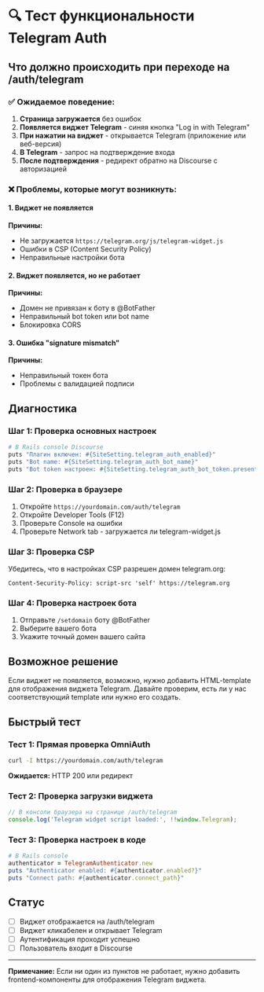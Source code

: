 # 🔍 Тест функциональности Telegram Auth

## Что должно происходить при переходе на /auth/telegram

### ✅ Ожидаемое поведение:
1. **Страница загружается** без ошибок
2. **Появляется виджет Telegram** - синяя кнопка "Log in with Telegram"
3. **При нажатии на виджет** - открывается Telegram (приложение или веб-версия)
4. **В Telegram** - запрос на подтверждение входа
5. **После подтверждения** - редирект обратно на Discourse с авторизацией

### ❌ Проблемы, которые могут возникнуть:

#### 1. Виджет не появляется
**Причины:**
- Не загружается `https://telegram.org/js/telegram-widget.js`
- Ошибки в CSP (Content Security Policy)
- Неправильные настройки бота

#### 2. Виджет появляется, но не работает
**Причины:**
- Домен не привязан к боту в @BotFather
- Неправильный bot token или bot name
- Блокировка CORS

#### 3. Ошибка "signature mismatch"
**Причины:**
- Неправильный токен бота
- Проблемы с валидацией подписи

## Диагностика

### Шаг 1: Проверка основных настроек
```bash
# В Rails console Discourse
puts "Плагин включен: #{SiteSetting.telegram_auth_enabled}"
puts "Bot name: #{SiteSetting.telegram_auth_bot_name}"
puts "Bot token настроен: #{SiteSetting.telegram_auth_bot_token.present?}"
```

### Шаг 2: Проверка в браузере
1. Откройте `https://yourdomain.com/auth/telegram`
2. Откройте Developer Tools (F12)
3. Проверьте Console на ошибки
4. Проверьте Network tab - загружается ли telegram-widget.js

### Шаг 3: Проверка CSP
Убедитесь, что в настройках CSP разрешен домен telegram.org:
```
Content-Security-Policy: script-src 'self' https://telegram.org
```

### Шаг 4: Проверка настроек бота
1. Отправьте `/setdomain` боту @BotFather
2. Выберите вашего бота
3. Укажите точный домен вашего сайта

## Возможное решение

Если виджет не появляется, возможно, нужно добавить HTML-template для отображения виджета Telegram. Давайте проверим, есть ли у нас соответствующий template или нужно его создать.

## Быстрый тест

### Тест 1: Прямая проверка OmniAuth
```bash
curl -I https://yourdomain.com/auth/telegram
```
**Ожидается:** HTTP 200 или редирект

### Тест 2: Проверка загрузки виджета
```javascript
// В консоли браузера на странице /auth/telegram
console.log('Telegram widget script loaded:', !!window.Telegram);
```

### Тест 3: Проверка настроек в коде
```ruby
# В Rails console
authenticator = TelegramAuthenticator.new
puts "Authenticator enabled: #{authenticator.enabled?}"
puts "Connect path: #{authenticator.connect_path}"
```

## Статус

- [ ] Виджет отображается на /auth/telegram
- [ ] Виджет кликабелен и открывает Telegram
- [ ] Аутентификация проходит успешно
- [ ] Пользователь входит в Discourse

---
**Примечание:** Если ни один из пунктов не работает, нужно добавить frontend-компоненты для отображения Telegram виджета.
